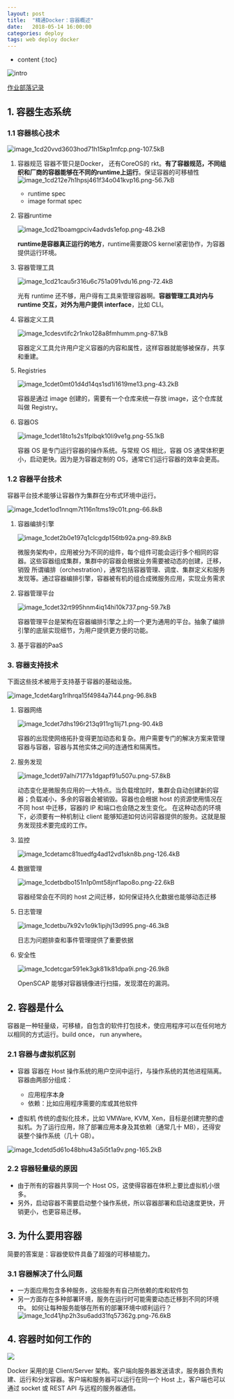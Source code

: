 ```yaml
---
layout: post
title:  "精通Docker：容器概述"
date:   2018-05-14 16:00:00
categories: deploy
tags: web deploy docker
---
```


* content
{:toc}

![intro](http://mmbiz.qpic.cn/mmbiz_png/Hia4HVYXRicqGoHdCKcU42XBesbicBfOav44jzReKyPCXA4zHPLGmZZicFicf8LPiaC1fl4vkKAzl9aicbI1wyIBibxnpA/640?wx_fmt=png&tp=webp&wxfrom=5&wx_lazy=1)

[作业部落记录](https://www.zybuluo.com/ranger-01/note/1141121)



## 1. 容器生态系统

### 1.1 容器核心技术

![image_1cd20vvd3603hod71h15kp1mfcp.png-107.5kB][1]

1. 容器规范
容器不管只是Docker， 还有CoreOS的 rkt。**有了容器规范，不同组织和厂商的容器能够在不同的runtime上运行**。保证容器的可移植性
![image_1cd212e7h1hpsj461f34o041kvp16.png-56.7kB][2]
    - runtime spec
    - image format spec
    
2. 容器runtime

    ![image_1cd21boamgpciv4advds1efop.png-48.2kB][3]
    
    **runtime是容器真正运行的地方**，runtime需要跟OS kernel紧密协作，为容器提供运行环境。
    
3. 容器管理工具
    
    ![image_1cd21cau5r316u6c751a091vdu16.png-72.4kB][4]
    
    光有 runtime 还不够，用户得有工具来管理容器啊。**容器管理工具对内与 runtime 交互，对外为用户提供 interface**，比如 CLI。

4. 容器定义工具

    ![image_1cdesvtifc2r1nko128a8fmhumm.png-87.1kB][5]
    
    容器定义工具允许用户定义容器的内容和属性，这样容器就能够被保存，共享和重建。

5. Registries

    ![image_1cdet0mt01d4d14qs1sd1i1619me13.png-43.2kB][6]

    容器是通过 image 创建的，需要有一个仓库来统一存放 image，这个仓库就叫做 Registry。

6. 容器OS

    ![image_1cdet18to1s2s1fplbqk10li9ve1g.png-55.1kB][7]

    容器 OS 是专门运行容器的操作系统。与常规 OS 相比，容器 OS 通常体积更小，启动更快。因为是为容器定制的 OS，通常它们运行容器的效率会更高。

### 1.2 容器平台技术

容器平台技术能够让容器作为集群在分布式环境中运行。

![image_1cdet1od1nnqm7t116n1tms19c01t.png-66.8kB][8]

1. 容器编排引擎

    ![image_1cdet2b0e197q1clcgdp156tb92a.png-89.8kB][9]

    微服务架构中，应用被分为不同的组件，每个组件可能会运行多个相同的容器。这些容器组成集群，集群中的容器会根据业务需要被动态的创建，迁移，销毁
    所谓编排（orchestration），通常包括容器管理、调度、集群定义和服务发现等。通过容器编排引擎，容器被有机的组合成微服务应用，实现业务需求

2. 容器管理平台

    ![image_1cdet32rt995hnm4iq14hi10k737.png-59.7kB][10]

    容器管理平台是架构在容器编排引擎之上的一个更为通用的平台。抽象了编排引擎的底层实现细节，为用户提供更方便的功能。

3. 基于容器的PaaS

### 3. 容器支持技术

下面这些技术被用于支持基于容器的基础设施。

![image_1cdet4arg1rlhrqa15f4984a7l44.png-96.8kB][11]

1. 容器网络

    ![image_1cdet7dhs196r213q911rg1lij71.png-90.4kB][12]

    容器的出现使网络拓扑变得更加动态和复杂。用户需要专门的解决方案来管理容器与容器，容器与其他实体之间的连通性和隔离性。

2. 服务发现

    ![image_1cdet97alhi7177s1dgapf91u507u.png-57.8kB][13]

    动态变化是微服务应用的一大特点。当负载增加时，集群会自动创建新的容器；负载减小，多余的容器会被销毁。容器也会根据 host 的资源使用情况在不同 host 中迁移，容器的 IP 和端口也会随之发生变化。
    在这种动态的环境下，必须要有一种机制让 client 能够知道如何访问容器提供的服务。这就是服务发现技术要完成的工作。
3. 监控

    ![image_1cdetamc81tuedfg4ad12vd1skn8b.png-126.4kB][14]

4. 数据管理

    ![image_1cdetbdbo151n1p0mt58jnf1apo8o.png-22.6kB][15]

    容器经常会在不同的 host 之间迁移，如何保证持久化数据也能够动态迁移

5. 日志管理

    ![image_1cdetbu7k92v1o9k1ipjhj13d995.png-46.3kB][16]

    日志为问题排查和事件管理提供了重要依据

6. 安全性

    ![image_1cdetcgar591ek3gk81lk81dpa9i.png-26.9kB][17]

    OpenSCAP 能够对容器镜像进行扫描，发现潜在的漏洞。

## 2. 容器是什么

容器是一种轻量级，可移植，自包含的软件打包技术，使应用程序可以在任何地方以相同的方式运行。build once， run anywhere。

### 2.1 容器与虚拟机区别

- 容器
容器在 Host 操作系统的用户空间中运行，与操作系统的其他进程隔离。
容器由两部分组成：
    - 应用程序本身
    - 依赖：比如应用程序需要的库或其他软件

- 虚拟机
传统的虚拟化技术，比如 VMWare, KVM, Xen，目标是创建完整的虚拟机。为了运行应用，除了部署应用本身及其依赖（通常几十 MB），还得安装整个操作系统（几十 GB）。

![image_1cdetd5d61o48bhu43a5i5t1a9v.png-165.2kB][18]

### 2.2 容器轻量级的原因

- 由于所有的容器共享同一个 Host OS，这使得容器在体积上要比虚拟机小很多。
- 另外，启动容器不需要启动整个操作系统，所以容器部署和启动速度更快，开销更小，也更容易迁移。

## 3. 为什么要用容器
简要的答案是：容器使软件具备了超强的可移植能力。

### 3.1 容器解决了什么问题
- 一方面应用包含多种服务，这些服务有自己所依赖的库和软件包
- 另一方面存在多种部署环境，服务在运行时可能需要动态迁移到不同的环境中。
如何让每种服务能够在所有的部署环境中顺利运行？
![image_1cd41jhp2h3su6add31fq57362g.png-76.6kB][19]

## 4. 容器时如何工作的
![](http://mmbiz.qpic.cn/mmbiz_png/Hia4HVYXRicqGoHdCKcU42XBesbicBfOav44jzReKyPCXA4zHPLGmZZicFicf8LPiaC1fl4vkKAzl9aicbI1wyIBibxnpA/640?wx_fmt=png&tp=webp&wxfrom=5&wx_lazy=1)

Docker 采用的是 Client/Server 架构。客户端向服务器发送请求，服务器负责构建、运行和分发容器。客户端和服务器可以运行在同一个 Host 上，客户端也可以通过 socket 或 REST API 与远程的服务器通信。


  [1]: http://static.zybuluo.com/ranger-01/7yvnd0wrwnizq76zy3f8926f/image_1cd20vvd3603hod71h15kp1mfcp.png
  [2]: http://static.zybuluo.com/ranger-01/quzf1954ddzpaifz2tt455z4/image_1cd212e7h1hpsj461f34o041kvp16.png
  [3]: http://static.zybuluo.com/ranger-01/mam6sofukdrjpg49u8th0vvg/image_1cd21boamgpciv4advds1efop.png
  [4]: http://static.zybuluo.com/ranger-01/0z4cc4ut4wdza585eix2jxom/image_1cd21cau5r316u6c751a091vdu16.png
  [5]: http://static.zybuluo.com/ranger-01/p9pbp2fdcl6zl9cw6gwo1rrm/image_1cdesvtifc2r1nko128a8fmhumm.png
  [6]: http://static.zybuluo.com/ranger-01/pghrfqzwuoj401q8oyh3kool/image_1cdet0mt01d4d14qs1sd1i1619me13.png
  [7]: http://static.zybuluo.com/ranger-01/mlqdux4gl00il5gmou1syo3e/image_1cdet18to1s2s1fplbqk10li9ve1g.png
  [8]: http://static.zybuluo.com/ranger-01/8xf4vkymuhe7ulvbu1gm6ypr/image_1cdet1od1nnqm7t116n1tms19c01t.png
  [9]: http://static.zybuluo.com/ranger-01/u8krdxcisvhbgyj1ojmgjfx7/image_1cdet2b0e197q1clcgdp156tb92a.png
  [10]: http://static.zybuluo.com/ranger-01/yczu8o3vvh0x8b31i102j8el/image_1cdet32rt995hnm4iq14hi10k737.png
  [11]: http://static.zybuluo.com/ranger-01/xzoj437yonqyibpx7wpqlx7z/image_1cdet4arg1rlhrqa15f4984a7l44.png
  [12]: http://static.zybuluo.com/ranger-01/wcsksoahm1ktm1bls2ytio32/image_1cdet7dhs196r213q911rg1lij71.png
  [13]: http://static.zybuluo.com/ranger-01/abkkmfyxcr2x7hposi7udf4h/image_1cdet97alhi7177s1dgapf91u507u.png
  [14]: http://static.zybuluo.com/ranger-01/vn0o1g9nsou7pb7lncpmkh6d/image_1cdetamc81tuedfg4ad12vd1skn8b.png
  [15]: http://static.zybuluo.com/ranger-01/8caeufq8ydm0pc07zv206bq9/image_1cdetbdbo151n1p0mt58jnf1apo8o.png
  [16]: http://static.zybuluo.com/ranger-01/t5s5s62xzl6b0cxoiw62pz54/image_1cdetbu7k92v1o9k1ipjhj13d995.png
  [17]: http://static.zybuluo.com/ranger-01/5fm7jlxp4pxeszh6qol95q70/image_1cdetcgar591ek3gk81lk81dpa9i.png
  [18]: http://static.zybuluo.com/ranger-01/bswtsqqwpk5ripzyco29ic1y/image_1cdetd5d61o48bhu43a5i5t1a9v.png
  [19]: http://static.zybuluo.com/ranger-01/e8p9f7ok8e8pw66k0wu1idiy/image_1cd41jhp2h3su6add31fq57362g.png
  
